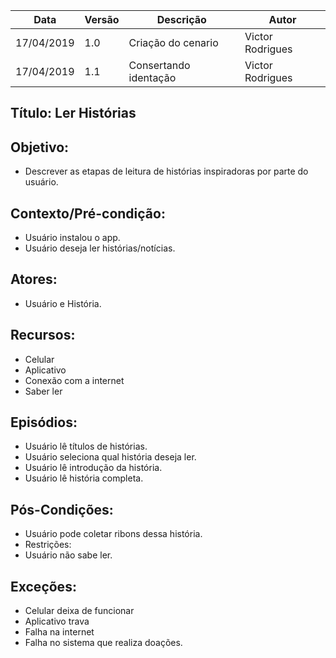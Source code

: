 | Data | Versão | Descrição | Autor |
|---|---|---|---|
| 17/04/2019 | 1.0 | Criação do cenario    | Victor Rodrigues |
| 17/04/2019 | 1.1 | Consertando identação | Victor Rodrigues |

## Título: Ler Histórias

## Objetivo:

- Descrever as etapas de leitura de histórias inspiradoras por parte do usuário.

## Contexto/Pré-condição: 

- Usuário instalou o app.
- Usuário deseja ler histórias/notícias.

## Atores: 

- Usuário e História.

## Recursos: 

- Celular
- Aplicativo
- Conexão com a internet
- Saber ler

## Episódios: 

- Usuário lê títulos de histórias.
- Usuário seleciona qual história deseja ler.
- Usuário lê introdução da história.
- Usuário lê história completa.

## Pós-Condições: 

- Usuário pode coletar ribons dessa história.
- Restrições: 
- Usuário não sabe ler.

## Exceções:

- Celular deixa de funcionar 
- Aplicativo trava 
- Falha na internet 
- Falha no sistema que realiza doações.

